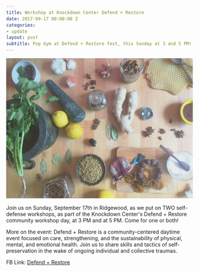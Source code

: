 ```yaml
---
title: Workshop at Knockdown Center Defend + Restore
date: 2017-09-17 00:00:00 Z
categories:
- update
layout: post
subtitle: Pop Gym at Defend + Restore fest, this Sunday at 3 and 5 PM!
---
```


![Pop Gym at Defend + Restore](/assets/Knockdown.jpg)

Join us on Sunday, September 17th in Ridgewood, as we put on TWO self-defense workshops, as part of the Knockdown Center's Defend + Restore community workshop day, at 3 PM and at 5 PM. Come for one or both!

More on the event:
Defend + Restore is a community-centered daytime event focused on care, strengthening, and the sustainability of physical, mental, and emotional health. Join us to share skills and tactics of self-preservation in the wake of ongoing individual and collective traumas.

FB Link: [Defend + Restore](https://www.facebook.com/events/1460571474058160/)

